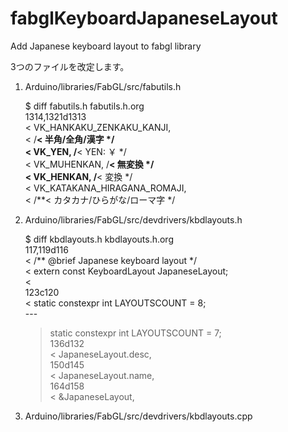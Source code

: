 # fabglKeyboardJapaneseLayout
Add Japanese keyboard layout to fabgl library

3つのファイルを改定します。

1. Arduino/libraries/FabGL/src/fabutils.h

	$ diff fabutils.h fabutils.h.org<br>
	1314,1321d1313<br>
	<   VK_HANKAKU_ZENKAKU_KANJI,<br>
	<                       /**< 半角/全角/漢字 */<br>
	<   VK_YEN,             /**< YEN: ￥ */<br>
	<   VK_MUHENKAN,        /**< 無変換 */<br>
	<   VK_HENKAN,          /**< 変換 */<br>
	<   VK_KATAKANA_HIRAGANA_ROMAJI,<br>
	<                       /**< カタカナ/ひらがな/ローマ字 */<br>

3. Arduino/libraries/FabGL/src/devdrivers/kbdlayouts.h

	$ diff kbdlayouts.h kbdlayouts.h.org<br>
	117,119d116<br>
	< /** @brief Japanese keyboard layout */<br>
	< extern const KeyboardLayout JapaneseLayout;<br>
	< <br>
	123c120<br>
	<   static constexpr int LAYOUTSCOUNT = 8;<br>
	---<br>
	>   static constexpr int LAYOUTSCOUNT = 7;<br>
	136d132<br>
	<         JapaneseLayout.desc,<br>
	150d145<br>
	<         JapaneseLayout.name,<br>
	164d158<br>
	<         &JapaneseLayout,<br>

5. Arduino/libraries/FabGL/src/devdrivers/kbdlayouts.cpp

